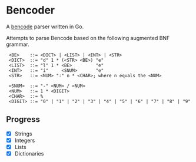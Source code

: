 # Bencoder
A [bencode](https://en.wikipedia.org/wiki/Bencode) parser written in Go.

Attempts to parse Bencode based on the following augmented BNF grammar.
```
 <BE>    ::= <DICT> | <LIST> | <INT> | <STR>
 <DICT>  ::= "d" 1 * (<STR> <BE>) "e"
 <LIST>  ::= "l" 1 * <BE>         "e"
 <INT>   ::= "i"     <SNUM>       "e"
 <STR>   ::= <NUM> ":" n * <CHAR>; where n equals the <NUM>

 <SNUM>  ::= "-" <NUM> / <NUM>
 <NUM>   ::= 1 * <DIGIT>
 <CHAR>  ::= %
 <DIGIT> ::= "0" | "1" | "2" | "3" | "4" | "5" | "6" | "7" | "8" | "9"
```
## Progress
- [x] Strings
- [x] Integers
- [x] Lists
- [x] Dictionaries
